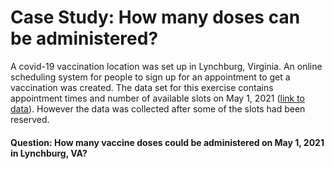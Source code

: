 # Case Study: How many doses can be administered?
A covid-19 vaccination location was set up in Lynchburg, Virginia. An online scheduling system for people to sign up for an appointment to get a vaccination was created. The data set for this exercise contains appointment times and number of available slots on May 1, 2021 ([link to data](2021-04-05-lynchburg-vax-center-raw-data.txt)). However the data was collected after some of the slots had been reserved. 


#### Question: How many vaccine doses could be administered on May 1, 2021 in Lynchburg, VA?
